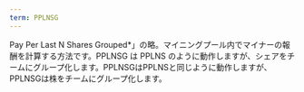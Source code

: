 ```yaml
---
term: PPLNSG
---
```

Pay Per Last N Shares Grouped*」の略。マイニングプール内でマイナーの報酬を計算する方法です。PPLNSG は PPLNS のように動作しますが、シェアをチームにグループ化します。PPLNSGはPPLNSと同じように動作しますが、PPLNSGは株をチームにグループ化します。